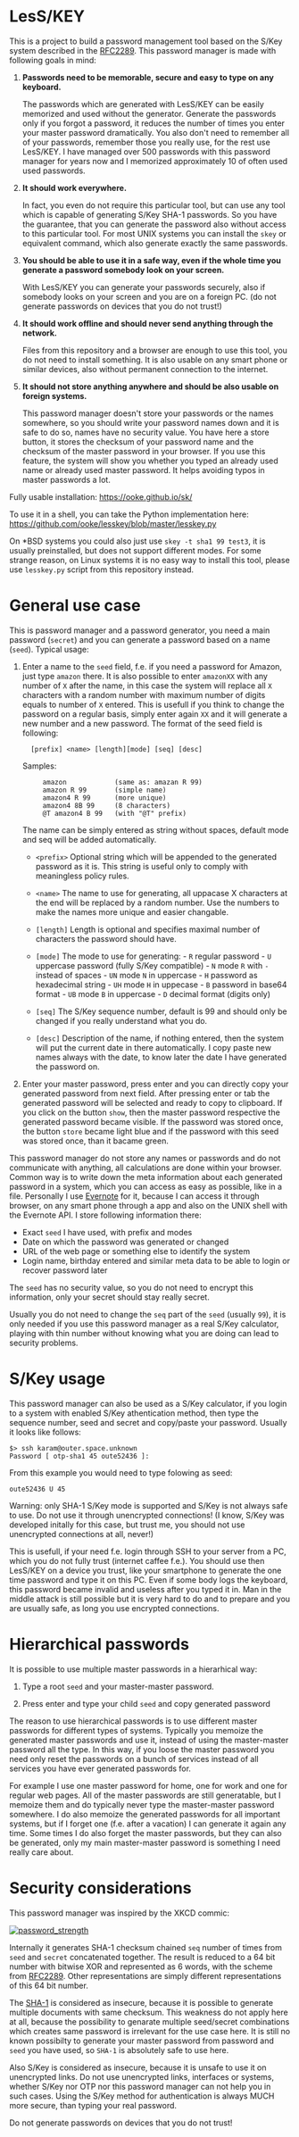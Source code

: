 # LesS/KEY

This is a project to build a password management tool based on the
S/Key system described in the
[RFC2289](https://tools.ietf.org/html/rfc2289). This password manager
is made with following goals in mind:

1. **Passwords need to be memorable, secure and easy to type on any keyboard.**

   The passwords which are generated with LesS/KEY can be easily memorized and
   used without the generator. Generate the passwords only if you forgot a
   password, it reduces the number of times you enter your master password
   dramatically. You also don't need to remember all of your passwords, remember
   those you really use, for the rest use LesS/KEY. I have managed over 500
   passwords with this password manager for years now and I memorized
   approximately 10 of often used used passwords.

1. **It should work everywhere.**

   In fact, you even do not require this particular tool, but can use any tool
   which is capable of generating S/Key SHA-1 passwords. So you have the
   guarantee, that you can generate the password also without access to this
   particular tool. For most UNIX systems you can install the `skey` or
   equivalent command, which also generate exactly the same passwords.
   
1. **You should be able to use it in a safe way, even if the whole time you
   generate a password somebody look on your screen.**
   
   With LesS/KEY you can generate your passwords securely, also if somebody
   looks on your screen and you are on a foreign PC. (do not generate passwords
   on devices that you do not trust!)
   
1. **It should work offline and should never send anything through the network.**
   
   Files from this repository and a browser are enough to use this tool, you do
   not need to install something. It is also usable on any smart phone or
   similar devices, also without permanent connection to the internet.
   
1. **It should not store anything anywhere and should be also usable on foreign
   systems.**
   
   This password manager doesn't store your passwords or the names somewhere, so
   you should write your password names down and it is safe to do so, names have
   no security value. You have here a store button, it stores the checksum of
   your password name and the checksum of the master password in your
   browser. If you use this feature, the system will show you whether you typed
   an already used name or already used master password. It helps avoiding typos
   in master passwords a lot.

Fully usable installation: https://ooke.github.io/sk/

To use it in a shell, you can take the Python implementation here: <br/>
https://github.com/ooke/lesskey/blob/master/lesskey.py

On *BSD systems you could also just use `skey -t sha1 99 test3`, it is usually
preinstalled, but does not support different modes. For some strange reason, on
Linux systems it is no easy way to install this tool, please use `lesskey.py`
script from this repository instead.

# General use case

This is password manager and a password generator, you need a main
password (`secret`) and you can generate a password based on a
name (`seed`). Typical usage:

1. Enter a name to the `seed` field, f.e. if you need a password for
   Amazon, just type `amazon` there. It is also possible to enter
   `amazonXX` with any number of `X` after the name, in this case the
   system will replace all `X` characters with a random number with
   maximum number of digits equals to number of `X` entered. This is
   usefull if you think to change the password on a regular basis,
   simply enter again `XX` and it will generate a new number and a new
   password. The format of the seed field is following:

   ```
     [prefix] <name> [length][mode] [seq] [desc]
   ```
   
   Samples:
   ```
        amazon            (same as: amazan R 99)
        amazon R 99       (simple name)
        amazon4 R 99      (more unique)
        amazon4 8B 99     (8 characters)
        @T amazon4 B 99   (with "@T" prefix)
   ```
   
   The name can be simply entered as string without spaces, default mode and seq
   will be added automatically.
   
   - `<prefix>`
     Optional string which will be appended to the generated password as it
     is. This string is useful only to comply with meaningless policy rules.
   
   - `<name>`
     The name to use for generating, all uppacase X characters at the end will
     be replaced by a random number. Use the numbers to make the names more unique
     and easier changable.
   
   - `[length]`
     Length is optional and specifies maximal number of characters the password
     should have.
   
   - `[mode]`
     The mode to use for generating:
          - `R` regular password
          - `U` uppercase password (fully S/Key compatible)
          - `N` mode `R` with `-` instead of spaces
          - `UN` mode `N` in uppercase
          - `H` password as hexadecimal string
          - `UH` mode `H` in uppecase
          - `B` password in base64 format
          - `UB` mode `B` in uppercase
          - `D` decimal format (digits only)
   
   - `[seq]`
     The S/Key sequence number, default is 99 and should only be changed if you
     really understand what you do.
     
   - `[desc]`
     Description of the name, if nothing entered, then the system will put the
     current date in there automatically. I copy paste new names always with the
     date, to know later the date I have generated the password on.

      
1. Enter your master password, press enter and you can directly copy your
   generated password from next field. After pressing enter or tab the generated
   password will be selected and ready to copy to clipboard. If you click on the
   button `show`, then the master password respective the generated password
   became visible. If the password was stored once, the button `store` became
   light blue and if the password with this seed was stored once, than it bacame
   green.

This password manager do not store any names or passwords and do not communicate
with anything, all calculations are done within your browser. Common way is to
write down the meta information about each generated password in a system, which
you can access as easy as possible, like in a file. Personally I use
[Evernote](http://www.evernote.com) for it, because I can access it through
browser, on any smart phone through a app and also on the UNIX shell with the
Evernote API. I store following information there:

- Exact `seed` I have used, with prefix and modes
- Date on which the password was generated or changed
- URL of the web page or something else to identify the system
- Login name, birthday entered and similar meta data to be able to
  login or recover password later

The `seed` has no security value, so you do not need to encrypt this
information, only your secret should stay really secret.

Usually you do not need to change the `seq` part of the `seed` (usually `99`),
it is only needed if you use this password manager as a real S/Key calculator,
playing with thin number without knowing what you are doing can lead to security
problems.

# S/Key usage

This password manager can also be used as a S/Key calculator, if you login to a
system with enabled S/Key athentication method, then type the sequence number,
seed and secret and copy/paste your password. Usually it looks like follows:

```
$> ssh karam@outer.space.unknown
Password [ otp-sha1 45 oute52436 ]:
```

From this example you would need to type folowing as seed:
```
oute52436 U 45
```

Warning: only SHA-1 S/Key mode is supported and S/Key is not always safe to
use. Do not use it through unencrypted connections! (I know, S/Key was developed
initally for this case, but trust me, you should not use unencrypted
connections at all, never!)

This is usefull, if your need f.e. login through SSH to your server from a PC,
which you do not fully trust (internet caffee f.e.). You should use then
LesS/KEY on a device you trust, like your smartphone to generate the one time
password and type it on this PC. Even if some body logs the keyboard, this
password became invalid and useless after you typed it in. Man in the middle
attack is still possible but it is very hard to do and to prepare and you are
usually safe, as long you use encrypted connections.

# Hierarchical passwords

It is possible to use multiple master passwords in a hierarhical way:

1. Type a root `seed` and your master-master password.

1. Press enter and type your child `seed` and copy generated password

The reason to use hierarchical passwords is to use different master passwords
for different types of systems. Typically you memoize the generated master
passwords and use it, instead of using the master-master password all the
type. In this way, if you loose the master password you need only reset the
passwords on a bunch of services instead of all services you have ever generated
passwords for.

For example I use one master password for home, one for work and one for regular
web pages. All of the master passwords are still generatable, but I memoize them
and do typically never type the master-master password somewhere. I do also
memoize the generated passwords for all important systems, but if I forget one
(f.e. after a vacation) I can generate it again any time. Some times I do also
forget the master passwords, but they can also be generated, only my main
master-master password is something I need really care about.

# Security considerations

This password manager was inspired by the XKCD commic:

[![password_strength](https://imgs.xkcd.com/comics/password_strength.png)](https://www.xkcd.com/936/)

Internally it generates SHA-1 checksum chained `seq` number of times from `seed`
and `secret` concatenated together. The result is reduced to a 64 bit number
with bitwise XOR and represented as 6 words, with the scheme from
[RFC2289](https://tools.ietf.org/html/rfc2289). Other representations are simply
different representations of this 64 bit number.

The [SHA-1](https://en.wikipedia.org/wiki/SHA-1) is considered as insecure,
because it is possible to generate multiple documents with same checksum. This
weakness do not apply here at all, because the possibility to genarate multiple
seed/secret combinations which creates same password is irrelevant for the use
case here. It is still no known possibilty to generate your master password from
password and `seed` you have used, so `SHA-1` is absolutely safe to use here.

Also S/Key is considered as insecure, because it is unsafe to use it on
unencrypted links. Do not use unencrypted links, interfaces or systems, whether
S/Key nor OTP nor this password manager can not help you in such cases. Using
the S/Key method for authentication is always MUCH more secure, than typing your
real password.

Do not generate passwords on devices that you do not trust!

